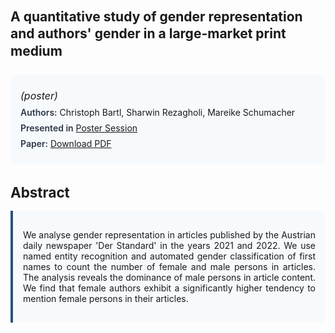 
<style>    
    h2 {
        margin-top: 0;
        margin-bottom: 1.5rem;
        line-height: 1.3;
    }
    
    h3 {
        margin-top: 2rem;
        margin-bottom: 1rem;
        font-size: 1.4rem;
        font-weight:bold;
    }
    
    .metadata {
        background-color: #f7fafc;
        padding: 1rem;
        border-radius: 6px;
        margin-bottom: 2rem;
    }
    
    .metadata p {
        margin: 0.5rem 0;
    }
    
    .abstract {
        text-align: justify;
        padding: 1rem;
        background-color: #f7fafc;
        border-left: 4px solid #2c5282;
        border-radius: 0 6px 6px 0;
    }
    
    strong {
        color: #2d3748;
        font-weight: 600;
    }
</style>
<main role="main">
<h2>A quantitative study of gender representation and authors' gender in a large-market print medium</h2>

<section class="metadata">
<p style='font-size:1rem'><i>(poster)</i></p>
<p><strong>Authors:</strong> Christoph Bartl, Sharwin Rezagholi, Mareike Schumacher</p>
<p><strong>Presented in</strong> <a href="/programme/#session<NA>nan">Poster Session</a></p>
<p><strong>Paper:</strong> <a href="https://ceur-ws.org/Vol-3558/paper41.pdf">Download PDF</a></p>
</section>

<section>
<h3>Abstract</h3>
<div class="abstract">
<p>We analyse gender representation in articles published by the Austrian daily newspaper 'Der Standard' in the years 2021 and 2022. We use named entity recognition and automated gender classification of first names to count the number of female and male persons in articles. The analysis reveals the dominance of male persons in article content. We find that female authors exhibit a significantly higher tendency to mention female persons in their articles.</p>
</div>
</section>
</main>
